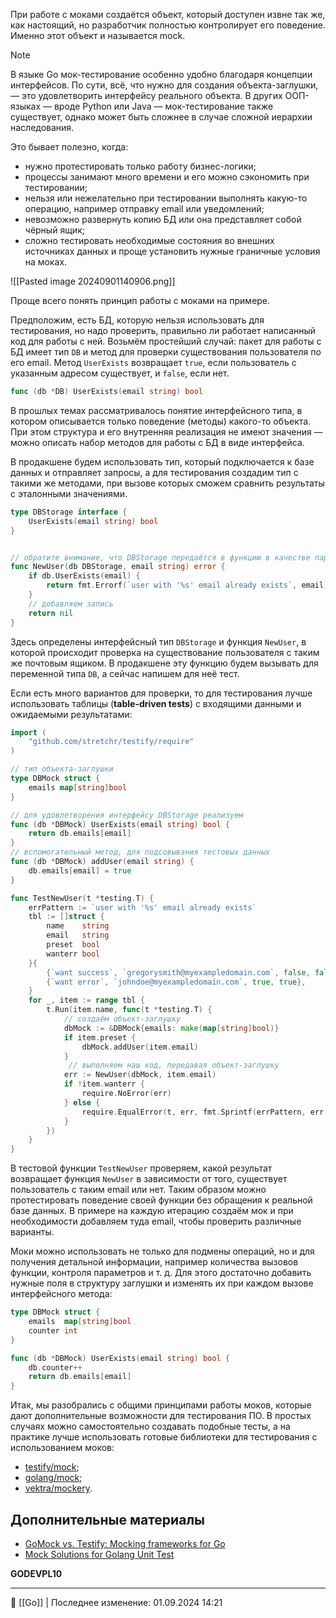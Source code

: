 При работе с моками создаётся объект, который доступен извне так же, как настоящий, но разработчик полностью контролирует его поведение. Именно этот объект и называется mock.

> [!NOTE]
> В языке Go мок-тестирование особенно удобно благодаря концепции интерфейсов. По сути, всё, что нужно для создания объекта-заглушки, — это удовлетворить интерфейсу реального объекта. В других ООП-языках — вроде Python или Java — мок-тестирование также существует, однако может быть сложнее в случае сложной иерархии наследования.

Это бывает полезно, когда:

- нужно протестировать только работу бизнес-логики;
- процессы занимают много времени и его можно сэкономить при тестировании;
- нельзя или нежелательно при тестировании выполнять какую-то операцию, например отправку email или уведомлений;
- невозможно развернуть копию БД или она представляет собой чёрный ящик;
- сложно тестировать необходимые состояния во внешних источниках данных и проще установить нужные граничные условия на моках.

![[Pasted image 20240901140906.png]]

Проще всего понять принцип работы с моками на примере.

Предположим, есть БД, которую нельзя использовать для тестирования, но надо проверить, правильно ли работает написанный код для работы с ней. Возьмём простейший случай: пакет для работы с БД имеет тип `DB` и метод для проверки существования пользователя по его email. Метод `UserExists` возвращает `true`, если пользователь с указанным адресом существует, и `false`, если нет.

```go
func (db *DB) UserExists(email string) bool 
```

В прошлых темах рассматривалось понятие интерфейсного типа, в котором описывается только поведение (методы) какого-то объекта. При этом структура и его внутренняя реализация не имеют значения — можно описать набор методов для работы с БД в виде интерфейса.

В продакшене будем использовать тип, который подключается к базе данных и отправляет запросы, а для тестирования создадим тип с такими же методами, при вызове которых сможем сравнить результаты с эталонными значениями.

```go
type DBStorage interface {
    UserExists(email string) bool
}


// обратите внимание, что DBStorage передаётся в функцию в качестве параметра, таким образом мы можем при тестировании подменить реальную БД тестовой заглушкой.
func NewUser(db DBStorage, email string) error {
    if db.UserExists(email) {
        return fmt.Errorf(`user with '%s' email already exists`, email)
    }
    // добавляем запись
    return nil
} 
```

Здесь определены интерфейсный тип `DBStorage` и функция `NewUser`, в которой происходит проверка на существование пользователя с таким же почтовым ящиком. В продакшене эту функцию будем вызывать для переменной типа `DB`, а сейчас напишем для неё тест.

Если есть много вариантов для проверки, то для тестирования лучше использовать таблицы (**table-driven tests**) с входящими данными и ожидаемыми результатами:

```go
import (
    "github.com/stretchr/testify/require"
)

// тип объекта-заглушки
type DBMock struct {
    emails map[string]bool
}

// для удовлетворения интерфейсу DBStorage реализуем  
func (db *DBMock) UserExists(email string) bool {
    return db.emails[email]
}
// вспомогательный метод, для подсовывания тестовых данных
func (db *DBMock) addUser(email string) {
    db.emails[email] = true
}

func TestNewUser(t *testing.T) {
    errPattern := `user with '%s' email already exists`
    tbl := []struct {
        name    string
        email   string
        preset  bool
        wanterr bool
    }{
        {`want success`, `gregorysmith@myexampledomain.com`, false, false},
        {`want error`, `johndoe@myexampledomain.com`, true, true},
    }
    for _, item := range tbl {
        t.Run(item.name, func(t *testing.T) {
            // создаём объект-заглушку 
            dbMock := &DBMock{emails: make(map[string]bool)}
            if item.preset {
                dbMock.addUser(item.email)
            }
             // выполняем наш код, передавая объект-заглушку
            err := NewUser(dbMock, item.email)
            if !item.wanterr {
                require.NoError(err)
            } else {
                require.EqualError(t, err, fmt.Sprintf(errPattern, err.email))
            }
        })
    }
}
```

В тестовой функции `TestNewUser` проверяем, какой результат возвращает функция `NewUser` в зависимости от того, существует пользователь с таким email или нет. Таким образом можно протестировать поведение своей функции без обращения к реальной базе данных. В примере на каждую итерацию создаём мок и при необходимости добавляем туда email, чтобы проверить различные варианты.

Моки можно использовать не только для подмены операций, но и для получения детальной информации, например количества вызовов функции, контроля параметров и т. д. Для этого достаточно добавить нужные поля в структуру заглушки и изменять их при каждом вызове интерфейсного метода:

```go
type DBMock struct {
    emails  map[string]bool
    counter int
}

func (db *DBMock) UserExists(email string) bool {
    db.counter++
    return db.emails[email]
} 
```

Итак, мы разобрались с общими принципами работы моков, которые дают дополнительные возможности для тестирования ПО. В простых случаях можно самостоятельно создавать подобные тесты, а на практике лучше использовать готовые библиотеки для тестирования с использованием моков:

- [testify/mock](https://github.com/stretchr/testify);
- [golang/mock](https://github.com/golang/mock);
- [vektra/mockery](https://github.com/vektra/mockery).

## Дополнительные материалы

- [GoMock vs. Testify: Mocking frameworks for Go](https://blog.codecentric.de/2019/07/gomock-vs-testify/)
- [Mock Solutions for Golang Unit Test](https://laiyuanyuan-sg.medium.com/mock-solutions-for-golang-unit-test-a2b60bd3e157)

**GODEVPL10**

----
📂 [[Go]] | Последнее изменение: 01.09.2024 14:21